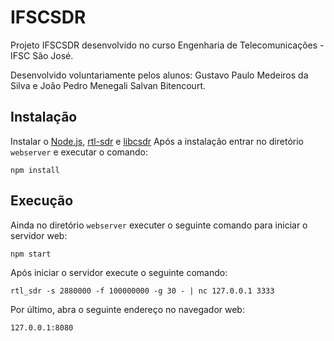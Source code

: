 # IFSCSDR

Projeto IFSCSDR desenvolvido no curso Engenharia de Telecomunicações - IFSC São José.

Desenvolvido voluntariamente pelos alunos: Gustavo Paulo Medeiros da Silva e João Pedro Menegali Salvan Bitencourt.

## Instalação

Instalar o [Node.js](https://nodejs.org/en/download/package-manager/), [rtl-sdr](http://osmocom.org/projects/sdr/wiki/rtl-sdr) e [libcsdr](https://github.com/simonyiszk/csdr)
Após a instalação entrar no diretório `webserver` e executar o comando: 
```
npm install
```

## Execução

Ainda no diretório `webserver` executer o seguinte comando para iniciar o servidor web:
```
npm start
```

Após iniciar o servidor execute o seguinte comando:
```
rtl_sdr -s 2880000 -f 100000000 -g 30 - | nc 127.0.0.1 3333
```

Por último, abra o seguinte endereço no navegador web:
```
127.0.0.1:8080
```
